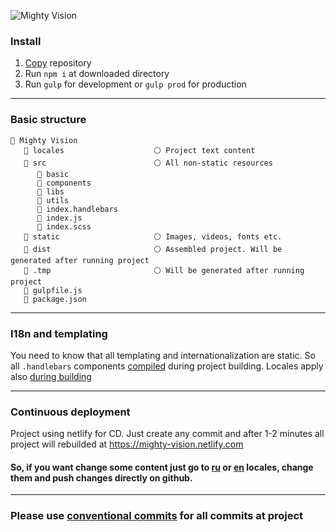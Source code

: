 ![Mighty Vision](https://i.ibb.co/N6xPGDH/1.png)



### Install

1. [Copy](https://github.com/mighty-vision/mighty-vision/archive/master.zip) repository
2. Run `npm i` at downloaded directory
3. Run `gulp` for development or `gulp prod` for production

---

### Basic structure

```shell
📁 Mighty Vision 
   📁 locales                    ⚪ Project text content 
   📁 src                        ⚪ All non-static resources
      📁 basic                   
      📁 components              
      📁 libs                    
      📁 utils                   
      📄 index.handlebars
      📄 index.js
      📄 index.scss
   📁 static                     ⚪ Images, videos, fonts etc.
   📁 dist                       ⚪ Assembled project. Will be generated after running project
   📁 .tmp                       ⚪ Will be generated after running project
   📄 gulpfile.js
   📄 package.json
```

---

### I18n and templating

You need to know that all templating and internationalization are static. So all `.handlebars` components [compiled](https://www.npmjs.com/package/gulp-compile-handlebars) during project building. Locales apply also [during building](https://github.com/filaraujo/gulp-i18n-localize)

---

### Continuous deployment

Project using netlify for CD. Just create any commit and after 1-2 minutes all project will rebuilded at https://mighty-vision.netlify.com

#### So, if you want change some content just go to [ru](https://github.com/mighty-vision/mighty-vision/edit/master/locales/ru/content.json) or [en](https://github.com/mighty-vision/mighty-vision/edit/master/locales/en/content.json) locales, change them and push changes directly on github.

---

### Please use [conventional commits](https://www.conventionalcommits.org/en/v1.0.0-beta.2/) for all commits at project
